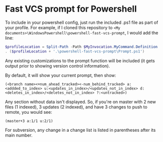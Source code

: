 # Fast VCS prompt for Powershell

To include in your powershell config, just run the included .ps1 file as part of your profile. For example, if I cloned this repository to `<My documents>\WindowsPowershell\powershell-fast-vcs-prompt`, I would add the line:

```Powershell
$profileLocation = Split-Path -Path $MyInvocation.MyCommand.Definition -Parent
. ($profileLocation + '.\powershell-fast-vcs-prompt\Prompt.ps1')
```

Any existing customizations to the prompt function will be included (it gets output prior to showing version control information).

By default, it will show your current prompt, then show:

    (<branch name><+num_ahead_tracked><-num_behind_tracked> a:<addded_to_index> u:<updates_in_index>/<updates_not_in_index> d:<deletes_in_index>/<deletes_not_in_index> ?:<untracked>)

Any section without data isn't displayed. So, if you're on master with 2 new files (1 indexed), 3 updates (2 indexed), and have 3 changes to push to remote, you would see:

    (master+3 a:1/1 u:2/1)

For subversion, any change in a change list is listed in parentheses after its main number.

